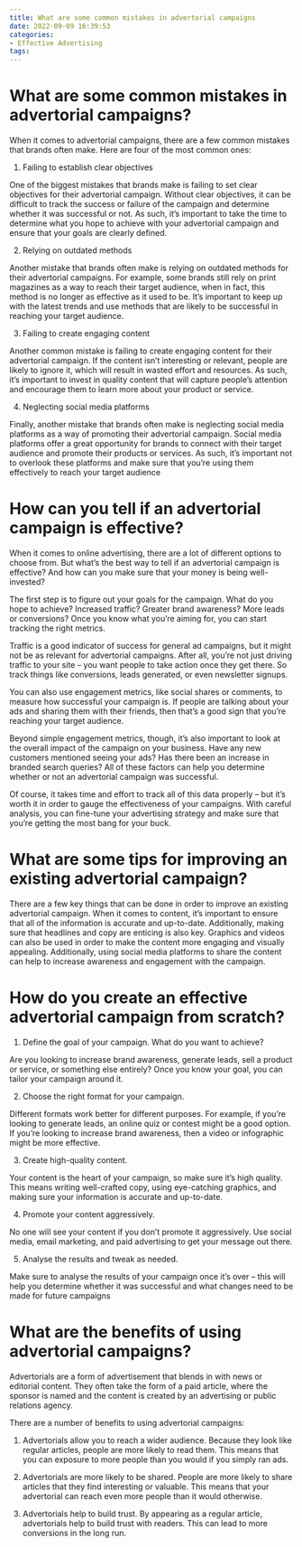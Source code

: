 ```yaml
---
title: What are some common mistakes in advertorial campaigns
date: 2022-09-09 16:39:53
categories:
- Effective Advertising
tags:
---
```



#  What are some common mistakes in advertorial campaigns?

When it comes to advertorial campaigns, there are a few common mistakes that brands often make. Here are four of the most common ones:

1. Failing to establish clear objectives

One of the biggest mistakes that brands make is failing to set clear objectives for their advertorial campaign. Without clear objectives, it can be difficult to track the success or failure of the campaign and determine whether it was successful or not. As such, it’s important to take the time to determine what you hope to achieve with your advertorial campaign and ensure that your goals are clearly defined.

2. Relying on outdated methods

Another mistake that brands often make is relying on outdated methods for their advertorial campaigns. For example, some brands still rely on print magazines as a way to reach their target audience, when in fact, this method is no longer as effective as it used to be. It’s important to keep up with the latest trends and use methods that are likely to be successful in reaching your target audience.

3. Failing to create engaging content

Another common mistake is failing to create engaging content for their advertorial campaign. If the content isn’t interesting or relevant, people are likely to ignore it, which will result in wasted effort and resources. As such, it’s important to invest in quality content that will capture people’s attention and encourage them to learn more about your product or service.

4. Neglecting social media platforms

Finally, another mistake that brands often make is neglecting social media platforms as a way of promoting their advertorial campaign. Social media platforms offer a great opportunity for brands to connect with their target audience and promote their products or services. As such, it’s important not to overlook these platforms and make sure that you’re using them effectively to reach your target audience

#  How can you tell if an advertorial campaign is effective?

When it comes to online advertising, there are a lot of different options to choose from. But what’s the best way to tell if an advertorial campaign is effective? And how can you make sure that your money is being well-invested?

The first step is to figure out your goals for the campaign. What do you hope to achieve? Increased traffic? Greater brand awareness? More leads or conversions? Once you know what you’re aiming for, you can start tracking the right metrics.

Traffic is a good indicator of success for general ad campaigns, but it might not be as relevant for advertorial campaigns. After all, you’re not just driving traffic to your site – you want people to take action once they get there. So track things like conversions, leads generated, or even newsletter signups.

You can also use engagement metrics, like social shares or comments, to measure how successful your campaign is. If people are talking about your ads and sharing them with their friends, then that’s a good sign that you’re reaching your target audience.

Beyond simple engagement metrics, though, it’s also important to look at the overall impact of the campaign on your business. Have any new customers mentioned seeing your ads? Has there been an increase in branded search queries? All of these factors can help you determine whether or not an advertorial campaign was successful.

Of course, it takes time and effort to track all of this data properly – but it’s worth it in order to gauge the effectiveness of your campaigns. With careful analysis, you can fine-tune your advertising strategy and make sure that you’re getting the most bang for your buck.

#  What are some tips for improving an existing advertorial campaign?

There are a few key things that can be done in order to improve an existing advertorial campaign. When it comes to content, it’s important to ensure that all of the information is accurate and up-to-date. Additionally, making sure that headlines and copy are enticing is also key. Graphics and videos can also be used in order to make the content more engaging and visually appealing. Additionally, using social media platforms to share the content can help to increase awareness and engagement with the campaign.

#  How do you create an effective advertorial campaign from scratch?

1. Define the goal of your campaign. What do you want to achieve?

Are you looking to increase brand awareness, generate leads, sell a product or service, or something else entirely? Once you know your goal, you can tailor your campaign around it.

2. Choose the right format for your campaign.

Different formats work better for different purposes. For example, if you’re looking to generate leads, an online quiz or contest might be a good option. If you’re looking to increase brand awareness, then a video or infographic might be more effective.

3. Create high-quality content.

Your content is the heart of your campaign, so make sure it’s high quality. This means writing well-crafted copy, using eye-catching graphics, and making sure your information is accurate and up-to-date.

4. Promote your content aggressively.

No one will see your content if you don’t promote it aggressively. Use social media, email marketing, and paid advertising to get your message out there.

5. Analyse the results and tweak as needed.

Make sure to analyse the results of your campaign once it’s over – this will help you determine whether it was successful and what changes need to be made for future campaigns

#  What are the benefits of using advertorial campaigns?

Advertorials are a form of advertisement that blends in with news or editorial content. They often take the form of a paid article, where the sponsor is named and the content is created by an advertising or public relations agency.

There are a number of benefits to using advertorial campaigns:

1) Advertorials allow you to reach a wider audience. Because they look like regular articles, people are more likely to read them. This means that you can exposure to more people than you would if you simply ran ads.

2) Advertorials are more likely to be shared. People are more likely to share articles that they find interesting or valuable. This means that your advertorial can reach even more people than it would otherwise.

3) Advertorials help to build trust. By appearing as a regular article, advertorials help to build trust with readers. This can lead to more conversions in the long run.